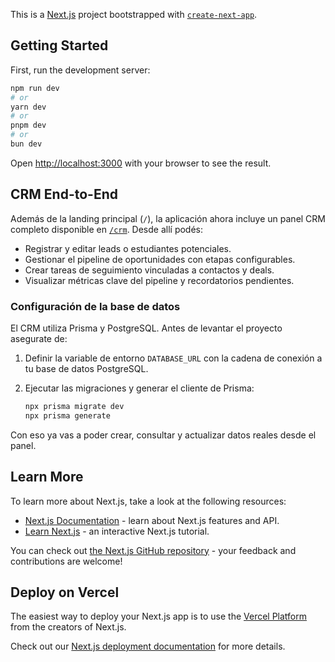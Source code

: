 This is a [Next.js](https://nextjs.org) project bootstrapped with [`create-next-app`](https://nextjs.org/docs/app/api-reference/cli/create-next-app).

## Getting Started

First, run the development server:

```bash
npm run dev
# or
yarn dev
# or
pnpm dev
# or
bun dev
```

Open [http://localhost:3000](http://localhost:3000) with your browser to see the result.

## CRM End-to-End

Además de la landing principal (`/`), la aplicación ahora incluye un panel CRM completo disponible en [`/crm`](http://localhost:3000/crm). Desde allí podés:

- Registrar y editar leads o estudiantes potenciales.
- Gestionar el pipeline de oportunidades con etapas configurables.
- Crear tareas de seguimiento vinculadas a contactos y deals.
- Visualizar métricas clave del pipeline y recordatorios pendientes.

### Configuración de la base de datos

El CRM utiliza Prisma y PostgreSQL. Antes de levantar el proyecto asegurate de:

1. Definir la variable de entorno `DATABASE_URL` con la cadena de conexión a tu base de datos PostgreSQL.
2. Ejecutar las migraciones y generar el cliente de Prisma:

   ```bash
   npx prisma migrate dev
   npx prisma generate
   ```

Con eso ya vas a poder crear, consultar y actualizar datos reales desde el panel.

## Learn More

To learn more about Next.js, take a look at the following resources:

- [Next.js Documentation](https://nextjs.org/docs) - learn about Next.js features and API.
- [Learn Next.js](https://nextjs.org/learn) - an interactive Next.js tutorial.

You can check out [the Next.js GitHub repository](https://github.com/vercel/next.js) - your feedback and contributions are welcome!

## Deploy on Vercel

The easiest way to deploy your Next.js app is to use the [Vercel Platform](https://vercel.com/new?utm_medium=default-template&filter=next.js&utm_source=create-next-app&utm_campaign=create-next-app-readme) from the creators of Next.js.

Check out our [Next.js deployment documentation](https://nextjs.org/docs/app/building-your-application/deploying) for more details.
